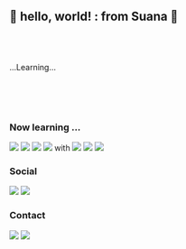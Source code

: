 ## 🐼 hello, world! : from Suana 🐼


<br><br><br>
...Learning...

<p></p>


<br><br><br>


### Now learning ...

<p>
  <img src ="https://img.shields.io/badge/Java-ED8B00?style=for-the-badge&logo=openjdk&logoColor=white"/>
  <img src ="https://img.shields.io/badge/Lua-2C2D72?style=for-the-badge&logo=lua&logoColor=white"/>
  <img src ="https://img.shields.io/badge/Spring-6DB33F?style=for-the-badge&logo=spring&logoColor=white"/>
  <img src ="https://img.shields.io/badge/MySQL-00000F?style=for-the-badge&logo=mysql&logoColor=white"/> with
  <img src="https://img.shields.io/badge/IntelliJ_IDEA-000000.svg?style=for-the-badge&logo=intellij-idea&logoColor=white"/>
  <img src="https://img.shields.io/badge/Notepad++-90E59A.svg?style=for-the-badge&logo=notepad%2B%2B&logoColor=black"/>
  <img src="https://img.shields.io/badge/Visual_Studio_Code-0078D4?style=for-the-badge&logo=visual%20studio%20code&logoColor=white"/>
</p>




### Social 
<p>
  <img src ="https://img.shields.io/badge/GitHub-100000?style=for-the-badge&logo=github&logoColor=white"/>
  <img src ="https://img.shields.io/badge/GitLab-330F63?style=for-the-badge&logo=gitlab&logoColor=white"/>
</p>


### Contact 
<p>
  <img src="https://img.shields.io/badge/Gmail-D14836?style=for-the-badge&logo=gmail&logoColor=white"/>
  <img src="https://img.shields.io/badge/website-000000?style=for-the-badge&logo=About.me&logoColor=white"/>
</p>




### 
